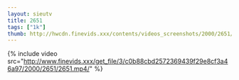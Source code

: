 ```yaml
--- 
layout: sieutv
title: 2651
tags: ["1k"]
thumb: http://hwcdn.finevids.xxx/contents/videos_screenshots/2000/2651/preview.mp4.jpg
---
```

{% include video src="http://www.finevids.xxx/get_file/3/c0b88cbd2572369439f29e8cf3a46a97/2000/2651/2651.mp4/" %} 
